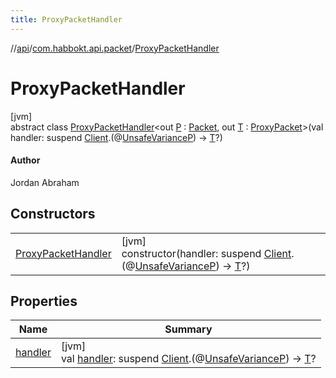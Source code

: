 ```yaml
---
title: ProxyPacketHandler
---
```

//[api](../../../index.html)/[com.habbokt.api.packet](../index.html)/[ProxyPacketHandler](index.html)



# ProxyPacketHandler



[jvm]\
abstract class [ProxyPacketHandler](index.html)&lt;out [P](index.html) : [Packet](../-packet/index.html), out [T](index.html) : [ProxyPacket](../-proxy-packet/index.html)&gt;(val handler: suspend [Client](../../com.habbokt.api.client/-client/index.html).(@[UnsafeVariance](https://kotlinlang.org/api/latest/jvm/stdlib/kotlin/-unsafe-variance/index.html)[P](index.html)) -&gt; [T](index.html)?)

#### Author



Jordan Abraham



## Constructors


| | |
|---|---|
| [ProxyPacketHandler](-proxy-packet-handler.html) | [jvm]<br>constructor(handler: suspend [Client](../../com.habbokt.api.client/-client/index.html).(@[UnsafeVariance](https://kotlinlang.org/api/latest/jvm/stdlib/kotlin/-unsafe-variance/index.html)[P](index.html)) -&gt; [T](index.html)?) |


## Properties


| Name | Summary |
|---|---|
| [handler](handler.html) | [jvm]<br>val [handler](handler.html): suspend [Client](../../com.habbokt.api.client/-client/index.html).(@[UnsafeVariance](https://kotlinlang.org/api/latest/jvm/stdlib/kotlin/-unsafe-variance/index.html)[P](index.html)) -&gt; [T](index.html)? |


